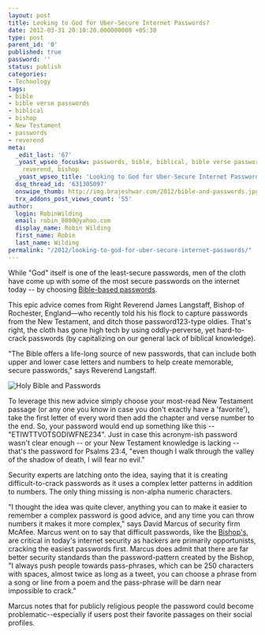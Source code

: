 ```yaml
---
layout: post
title: Looking to God for Uber-Secure Internet Passwords?
date: 2012-03-31 20:10:20.000000000 +05:30
type: post
parent_id: '0'
published: true
password: ''
status: publish
categories:
- Technology
tags:
- bible
- bible verse passwords
- biblical
- bishop
- New Testament
- passwords
- reverend
meta:
  _edit_last: '67'
  _yoast_wpseo_focuskw: passwords, bible, biblical, bible verse passwords, New Testament,
    reverend, bishop
  _yoast_wpseo_title: 'Looking to God for Uber-Secure Internet Passwords? '
  dsq_thread_id: '631305097'
  onswipe_thumb: http://img.brajeshwar.com/2012/bible-and-passwords.jpg
  trx_addons_post_views_count: '55'
author:
  login: RobinWilding
  email: robin_8000@yahoo.com
  display_name: Robin Wilding
  first_name: Robin
  last_name: Wilding
permalink: "/2012/looking-to-god-for-uber-secure-internet-passwords/"
---
```

<p>While "God" itself is one of the least-secure passwords, men of the cloth have come up with some of the most secure passwords on the internet today -- by choosing <a href="http://venturebeat.com/2012/03/30/bible-secure-passwords/">Bible-based passwords</a>.</p>
<p>This epic advice comes from Right Reverend James Langstaff, Bishop of Rochester, England&mdash;who recently told his his flock to capture passwords from the New Testament, and ditch those password123-type oldies. That's right, the cloth has gone high tech by using oddly-perverse, yet hard-to-crack passwords (by capitalizing on our general lack of biblical knowledge). </p>
<p>"The Bible offers a life-long source of new passwords, that can include both upper and lower case letters and numbers to help create memorable, secure passwords," says Reverend Langstaff.</p>
<p><!--more--></p>
<p><img src="/static/2012/03/bible-and-passwords.jpg" alt="Holy Bible and Passwords" /></p>
<p>To leverage this new advice simply choose your most-read New Testament passage (or any one you know in case you don't exactly have a 'favorite'), take the first letter of every word then add the chapter and verse number to the end. So, your password would end up something like this -- "ETIWTTVOTSODIWFNE234". Just in case this acronym-ish password wasn't clear enough -- or your New Testament knowledge is lacking -- that's the password for Psalms 23:4, "even though I walk through the valley of the shadow of death, I will fear no evil."</p>
<p>Security experts are latching onto the idea, saying that it is creating difficult-to-crack passwords as it uses a complex letter patterns in addition to numbers. The only thing missing is non-alpha numeric characters. </p>
<p>"I thought the idea was quite clever,&nbsp;anything you can to make it easier to remember a complex password is good advice, and any time you can throw numbers it makes it more complex," says David Marcus of security firm McAfee. Marcus went on to say that difficult passwords, like the <a href="http://nakedsecurity.sophos.com/2012/03/27/bible-password-security/">Bishop's</a>, are critical in today's internet security as hackers are primarily opportunists,  cracking the easiest passwords first.  Marcus does admit that there are far better security standards than the password-pattern created by the Bishop, "I always push people towards pass-phrases, which can be 250 characters with spaces, almost twice as long as a tweet,  you can choose a phrase from a song or line from a poem and the pass-phrase will be darn near impossible to crack."</p>
<p>Marcus notes that for publicly religious people the password could become problematic--especially if users post their favorite passages on their social profiles.</p>
